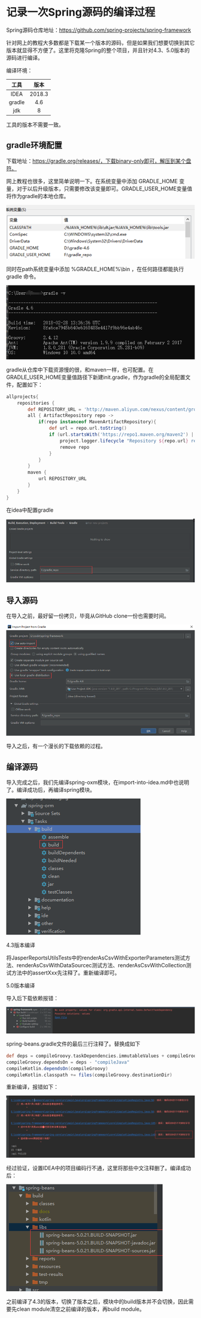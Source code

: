 # 记录一次Spring源码的编译过程

Spring源码仓库地址：https://github.com/spring-projects/spring-framework

针对网上的教程大多数都是下载某一个版本的源码，但是如果我们想要切换到其它版本就显得不方便了。这里将克隆Spring的整个项目，并且针对4.3、5.0版本的源码进行编译。



编译环境：

|  工具  |  版本  |
| :----: | :----: |
|  IDEA  | 2018.3 |
| gradle |  4.6   |
|  jdk   |   8    |

工具的版本不需要一致。



## gradle环境配置

下载地址：https://gradle.org/releases/，下载binary-only即可，解压到某个盘符。

网上教程也很多，这里简单说明一下。在系统变量中添加 GRADLE_HOME 变量，对于以后升级版本，只需要修改该变量即可。GRADLE_USER_HOME变量值将作为gradle的本地仓库。

![image-20210210124439161](assert/image-20210210124439161.png)

同时在path系统变量中添加 %GRADLE_HOME%\bin ，在任何路径都能执行 gradle 命令。

![image-20210210133626862](assert/image-20210210133626862.png)



gradle从仓库中下载资源慢的很，和maven一样，也可配置。在GRADLE_USER_HOME变量值路径下新建init.gradle，作为gradle的全局配置文件，配置如下：

```gradle
allprojects{
    repositories {
        def REPOSITORY_URL = 'http://maven.aliyun.com/nexus/content/groups/public/'
        all { ArtifactRepository repo ->
            if(repo instanceof MavenArtifactRepository){
                def url = repo.url.toString()
                if (url.startsWith('https://repo1.maven.org/maven2') || url.startsWith('https://jcenter.bintray.com/')) {
                    project.logger.lifecycle "Repository ${repo.url} replaced by $REPOSITORY_URL."
                    remove repo
                }
            }
        }
        maven {
            url REPOSITORY_URL
        }
    }
}  
```



在idea中配置gradle

![image-20210210152913025](assert/image-20210210152913025.png)



## 导入源码

在导入之前，最好留一份拷贝，毕竟从GitHub clone一份也需要时间。

![image-20210210152732552](assert/image-20210210152732552.png)

导入之后，有一个漫长的下载依赖的过程。

## 编译源码

导入完成之后，我们先编译spring-oxm模块，在import-into-idea.md中也说明了。编译成功后，再编译spring模块。

![image-20210210153030939](assert/image-20210210153030939.png)

4.3版本编译

将JasperReportsUtilsTests中的renderAsCsvWithExporterParameters测试方法、renderAsCsvWithDataSourcec测试方法、renderAsCsvWithCollection测试方法中的assertXxx先注释了。重新编译即可。



5.0版本编译

导入后下载依赖报错：

![image-20210210150932746](assert/image-20210210150932746.png)

spring-beans.gradle文件的最后三行注释了。替换成如下

```gradle
def deps = compileGroovy.taskDependencies.immutableValues + compileGroovy.taskDependencies.mutableValues
compileGroovy.dependsOn = deps - "compileJava"
compileKotlin.dependsOn(compileGroovy)
compileKotlin.classpath += files(compileGroovy.destinationDir)
```

重新编译，报错如下：

![image-20210210132208194](assert/image-20210210132208194.png)

经过验证，设置IDEA中的项目编码行不通，这里将那些中文注释删了。编译成功后：

![image-20210210150702839](assert/image-20210210150702839.png)

之前编译了4.3的版本，切换了版本之后，模块中的build版本并不会切换，因此需要先clean module清空之前编译的版本，再build module。